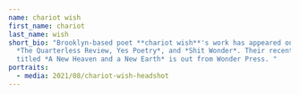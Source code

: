 ```yaml
---
name: chariot wish
first_name: chariot
last_name: wish
short_bio: "Brooklyn-based poet **chariot wish**'s work has appeared online at
  *The Quarterless Review, Yes Poetry*, and *Shit Wonder*. Their recent chapbook
  titled *A New Heaven and a New Earth* is out from Wonder Press. "
portraits:
  - media: 2021/08/chariot-wish-headshot
---
```

